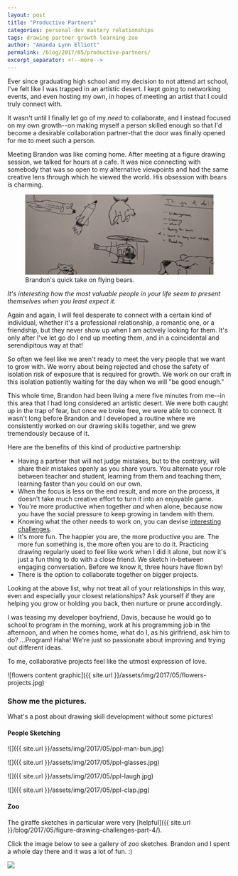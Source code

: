 ```yaml
---
layout: post
title: "Productive Partners"
categories: personal-dev mastery relationships
tags: drawing partner growth learning zoo
author: "Amanda Lynn Elliott"
permalink: /blog/2017/05/productive-partners/
excerpt_separator: <!--more-->
---
```


Ever since graduating high school and my decision to not attend art school, I've felt like I was trapped in an artistic desert. I kept going to networking events, and even hosting my own, in hopes of meeting an artist that I could truly connect with. 

It wasn't until I finally let go of my *need* to collaborate, and I instead focused on my own growth--on making myself a person skilled enough so that I'd become a desirable collaboration partner-that the door was finally opened for me to meet such a person. 

Meeting Brandon was like coming home. After meeting at a figure drawing session, we talked for hours at a cafe. It was nice connecting with somebody that was so open to my alternative viewpoints and had the same creative lens through which he viewed the world. His obsession with bears is charming.

<figure>
<img src="/assets/img/2017/05/flying-bears.jpg">
<figcaption>Brandon's quick take on flying bears.</figcaption>
</figure>

*It's interesting how the most valuable people in your life seem to present themselves when you least expect it.* 

<!--more-->

Again and again, I will feel desperate to connect with a certain kind of individual, whether it's a professional relationship, a romantic one, or a friendship, but they never show up when I am actively looking for them. It's only after I've let go do I end up meeting them, and in a coincidental and serendipitous way at that! 

So often we feel like we aren't ready to meet the very people that we want to grow with. We worry about being rejected and chose the safety of isolation risk of exposure that is required for growth. We work on our craft in this isolation patiently waiting for the day when we will "be good enough."

This whole time, Brandon had been living a mere five minutes from me--in this area that I had long considered an artistic desert. We were both caught up in the trap of fear, but once we broke free, we were able to connect. It wasn't long before Brandon and I developed a routine where we consistently worked on our drawing skills together, and we grew tremendously because of it. 

Here are the benefits of this kind of productive partnership:


- Having a partner that will not judge mistakes, but to the contrary, will share their mistakes openly as you share yours. You alternate your role between teacher and student, learning from them and teaching them, learning faster than you could on our own. 
- When the focus is less on the end result, and more on the process, it doesn't take much creative effort to turn it into an enjoyable game.
- You're more productive when together *and* when alone, because now you have the social pressure to keep growing in tandem with them. 
- Knowing what the other needs to work on, you can devise [interesting challenges](/blog/2017/05/figure-drawing-challenges-part-1/). 
- It's more fun. The happier you are, the more productive you are. The more fun something is, the more often you are to do it. Practicing drawing regularly used to feel like work when I did it alone, but now it's just a fun thing to do with a close friend. We sketch in-between engaging conversation. Before we know it, three hours have flown by!
- There is the option to collaborate together on bigger projects.

Looking at the above list, why not treat all of your relationships in this way, even and especially your closest relationships? Ask yourself if they are helping you grow or holding you back, then nurture or prune accordingly.  


<p class="sidenote">I was teasing my developer boyfriend, Davis, because he would go to school to program in the morning, work at his programming job in the afternoon, and when he comes home, what do I, as his girlfriend, ask him to do? ...Program! Haha! We're just so passionate about improving and trying out different ideas.</p>

To me, collaborative projects feel like the utmost expression of love. 

![flowers content graphic]({{ site.url }}/assets/img/2017/05/flowers-projects.jpg)


### Show me the pictures. 

What's a post about drawing skill development without some pictures!

#### People Sketching

![]({{ site.url }}/assets/img/2017/05/ppl-man-bun.jpg)

![]({{ site.url }}/assets/img/2017/05/ppl-glasses.jpg)

![]({{ site.url }}/assets/img/2017/05/ppl-laugh.jpg)

![]({{ site.url }}/assets/img/2017/05/ppl-clap.jpg)

#### Zoo

The giraffe sketches in particular were very [helpful]({{ site.url }}/blog/2017/05/figure-drawing-challenges-part-4/). 

Click the image below to see a gallery of zoo sketches. Brandon and I spent a whole day there and it was a lot of fun. :)

<img class="gallery-zoo" src="{{site.url}}/assets/img/2017/05/gallery-zoo/1.jpg"> 